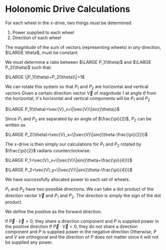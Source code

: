 # Holonomic Drive Calculations

For each wheel in the x-drive, two things must be determined:
1. Power supplied to each wheel
2. Direction of each wheel

The magnitude of the sum of vectors (representing wheels) in *any* direction, $\LARGE \theta$, must be constant.

We must determine a ratio between $\LARGE P_1(\theta)$ and $\LARGE P_2(\theta)$ such that:

$\LARGE \|P_1(\theta)+P_2(\theta)\|=1$

We can rotate this system so that $P_1$ and $P_2$ are horizontal and vertical vectors
Given a certain direction vector $\vec{V}$ of magnitude 1 at angle $\theta$ from the horizontal, it's horizontal and vertical components will be $P_1$ and $P_2$

$\LARGE P_1(\theta)=\vec{V}_x=\|\vec{V}\|sin{(\theta)}$ 

Since $P_1$ and $P_2$ are separated by an angle of $\frac{\pi}{2}$, $P_2$ can be written as

$\LARGE P_2(\theta)=\vec{V}_x=\|\vec{V}\|sin{(\theta-\frac{\pi}{2})}$ 

The x-drive is then simply our calculations for $P_1$ and $P_2$ rotated by $\frac{\pi}{2}$ radians counterclockwise:

$\LARGE P_1=\vec{V}_x=\|\vec{V}\|sin{(\theta+\frac{\pi}{4})}$

$\LARGE P_2=\vec{V}_y=\|\vec{V}\|sin{(\theta-\frac{\pi}{4})}$

We have successfully allocated power to each set of wheels.

$P_1$ and $P_2$ have two possible directions. We can take a dot product of the direction vector $\vec{V}$ and $P_1$ and $P_2$. The direction is simply the sign of the dot product.

We define the positive as the forward direction.

If $\vec{P}\cdot{\vec{V}}>0$, they share a direction component and $P$ is supplied power in the positive direction
If $\vec{P}\cdot{\vec{V}}<0$, they do not share a direction component and $P$ is supplied power in the negative direction
Otherwise, $P$ and $V$ are orthogonal and the direction of $P$ does not matter since it will not be supplied any power.


